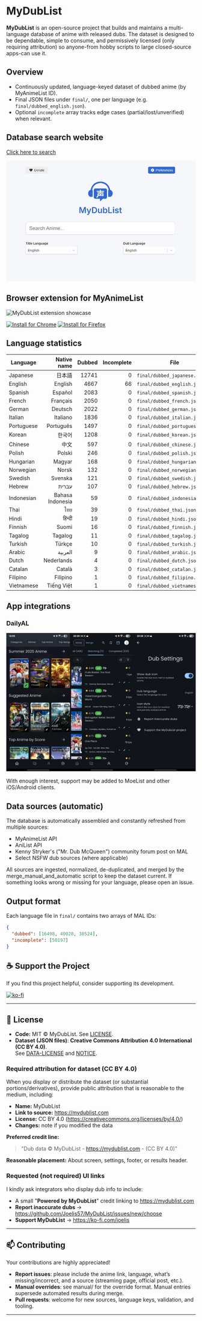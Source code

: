 # MyDubList

**MyDubList** is an open-source project that builds and maintains a multi-language database of anime with released dubs. The dataset is designed to be dependable, simple to consume, and permissively licensed (only requiring attribution) so anyone-from hobby scripts to large closed-source apps-can use it.

## Overview

- Continuously updated, language-keyed dataset of dubbed anime (by MyAnimeList ID).
- Final JSON files under `final/`, one per language (e.g. `final/dubbed_english.json`).
- Optional `incomplete` array tracks edge cases (partial/lost/unverified) when relevant.

## Database search website

[Click here to search](https://mydublist.com)

![MyDubList Search](https://raw.githubusercontent.com/Joelis57/MyDubList/main/images/mydublist.com.jpg)

## Browser extension for MyAnimeList

![MyDubList extension showcase](https://raw.githubusercontent.com/Joelis57/MyDubList/main/images/extension-showcase.gif)

[![Install for Chrome](https://img.shields.io/badge/Install-Chrome%20Web%20Store-4285F4?logo=google-chrome&logoColor=white)](https://chrome.google.com/webstore/detail/mydublist/hdpppphfhlhmehghmndopednfpbimkco)
[![Install for Firefox](https://img.shields.io/badge/Install-Firefox%20Add--ons-FF7139?logo=firefox-browser&logoColor=white)](https://addons.mozilla.org/en-US/firefox/addon/mydublist)

## Language statistics

<!-- LANG-STATS:START -->
| Language | Native name | Dubbed | Incomplete | File |
|---|---:|---:|---:|---|
| Japanese | 日本語 | 12741 | 0 | `final/dubbed_japanese.json` |
| English | English | 4667 | 66 | `final/dubbed_english.json` |
| Spanish | Español | 2083 | 0 | `final/dubbed_spanish.json` |
| French | Français | 2050 | 0 | `final/dubbed_french.json` |
| German | Deutsch | 2022 | 0 | `final/dubbed_german.json` |
| Italian | Italiano | 1836 | 0 | `final/dubbed_italian.json` |
| Portuguese | Português | 1497 | 0 | `final/dubbed_portuguese.json` |
| Korean | 한국어 | 1208 | 0 | `final/dubbed_korean.json` |
| Chinese | 中文 | 597 | 0 | `final/dubbed_chinese.json` |
| Polish | Polski | 246 | 0 | `final/dubbed_polish.json` |
| Hungarian | Magyar | 168 | 0 | `final/dubbed_hungarian.json` |
| Norwegian | Norsk | 132 | 0 | `final/dubbed_norwegian.json` |
| Swedish | Svenska | 121 | 0 | `final/dubbed_swedish.json` |
| Hebrew | עברית | 107 | 0 | `final/dubbed_hebrew.json` |
| Indonesian | Bahasa Indonesia | 59 | 0 | `final/dubbed_indonesian.json` |
| Thai | ไทย | 39 | 0 | `final/dubbed_thai.json` |
| Hindi | हिन्दी | 19 | 0 | `final/dubbed_hindi.json` |
| Finnish | Suomi | 16 | 0 | `final/dubbed_finnish.json` |
| Tagalog | Tagalog | 11 | 0 | `final/dubbed_tagalog.json` |
| Turkish | Türkçe | 10 | 0 | `final/dubbed_turkish.json` |
| Arabic | العربية | 9 | 0 | `final/dubbed_arabic.json` |
| Dutch | Nederlands | 4 | 0 | `final/dubbed_dutch.json` |
| Catalan | Català | 3 | 0 | `final/dubbed_catalan.json` |
| Filipino | Filipino | 1 | 0 | `final/dubbed_filipino.json` |
| Vietnamese | Tiếng Việt | 1 | 0 | `final/dubbed_vietnamese.json` |
<!-- LANG-STATS:END -->

## App integrations

### DailyAL
![DailyAL integration](https://raw.githubusercontent.com/Joelis57/MyDubList/main/images/DailyAL.jpg)

With enough interest, support may be added to MoeList and other iOS/Android clients.

## Data sources (automatic)

The database is automatically assembled and constantly refreshed from multiple sources:

- MyAnimeList API
- AniList API
- Kenny Stryker's ("Mr. Dub McQueen") community forum post on MAL
- Select NSFW dub sources (where applicable)

All sources are ingested, normalized, de-duplicated, and merged by the merge_manual_and_automatic script to keep the dataset current. If something looks wrong or missing for your language, please open an issue.

## Output format

Each language file in `final/` contains two arrays of MAL IDs:

```json
{
  "dubbed": [16498, 40028, 38524],
  "incomplete": [50197]
}
```

## ☕ Support the Project

If you find this project helpful, consider supporting its development.

[![ko-fi](https://ko-fi.com/img/githubbutton_sm.svg)](https://ko-fi.com/joelis)

---

## 📄 License

- **Code:** MIT © MyDubList. See [LICENSE](./LICENSE).
- **Dataset (JSON files)**: **Creative Commons Attribution 4.0 International (CC BY 4.0)**.  
  See [DATA-LICENSE](./DATA-LICENSE) and [NOTICE](./NOTICE).

### Required attribution for dataset (CC BY 4.0)

When you display or distribute the dataset (or substantial portions/derivatives), provide public attribution that is reasonable to the medium, including:
- **Name:** MyDubList
- **Link to source:** https://mydublist.com
- **License:** CC BY 4.0 (https://creativecommons.org/licenses/by/4.0/)
- **Changes:** note if you modified the data

**Preferred credit line:**
> "Dub data © MyDubList - https://mydublist.com - (CC BY 4.0)"

**Reasonable placement:** About screen, settings, footer, or results header.

### Requested (not required) UI links

I kindly ask integrators who display dub info to include:
- A small "**Powered by MyDubList**" credit linking to https://mydublist.com  
- **Report inaccurate dubs** → https://github.com/Joelis57/MyDubList/issues/new/choose  
- **Support MyDubList** → https://ko-fi.com/joelis

---

## 📫 Contributing

Your contributions are highly appreciated!

- **Report issues**: please include the anime link, language, what’s missing/incorrect, and a source (streaming page, official post, etc.).
- **Manual overrides**: see manual/ for the override format. Manual entries supersede automated results during merge.
- **Pull requests**: welcome for new sources, language keys, validation, and tooling.

---
